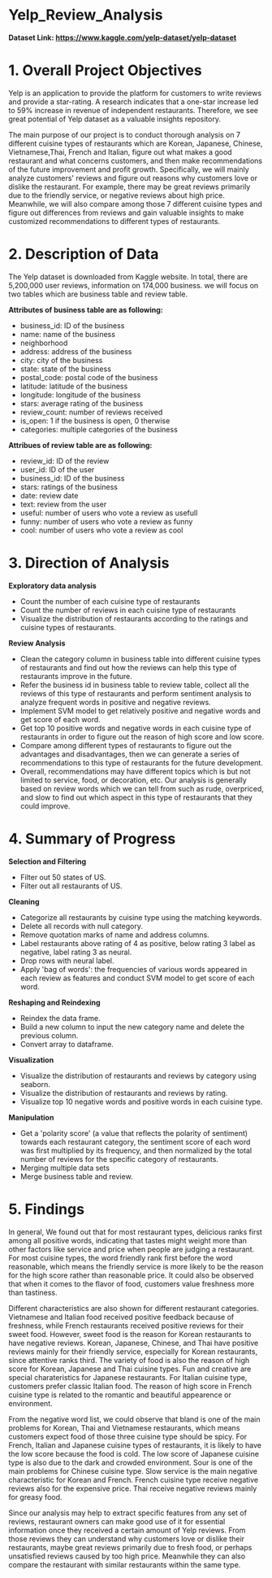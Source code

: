 # Yelp_Review_Analysis
**Dataset Link: https://www.kaggle.com/yelp-dataset/yelp-dataset**
# 1. Overall Project Objectives
Yelp is an application to provide the platform for customers to write reviews and provide a star-rating. A research indicates that a one-star increase led to 59% increase in revenue of independent restaurants. Therefore, we see great potential of Yelp dataset as a valuable insights repository.

The main purpose of our project is to conduct thorough analysis on 7 different cuisine types of restaurants which are Korean, Japanese, Chinese, Vietnamese,Thai, French and Italian, figure out what makes a good restaurant and what concerns customers, and then make recommendations of the future improvement and profit growth. Specifically, we will mainly analyze customers' reviews and figure out reasons why customers love or dislike the restaurant. For example, there may be great reviews primarily due to the friendly service, or negative reviews about high price. Meanwhile, we will also compare among those 7 different cuisine types and figure out differences from reviews and gain valuable insights to make customized recommendations to different types of restaurants.

# 2. Description of Data
The Yelp dataset is downloaded from Kaggle website. In total, there are 5,200,000 user reviews, information on 174,000 business. we will focus on two tables which are business table and review table. 

**Attributes of business table are as following:**
* business_id: ID of the business
* name: name of the business
* neighborhood
* address: address of the business
* city: city of the business
* state: state of the business
* postal_code: postal code of the business
* latitude: latitude of the business
* longitude: longitude of the business
* stars: average rating of the business
* review_count: number of reviews received
* is_open: 1 if the business is open, 0 therwise
* categories: multiple categories of the business

**Attribues of review table are as following:**
* review_id: ID of the review
* user_id: ID of the user
* business_id: ID of the business
* stars: ratings of the business
* date: review date
* text: review from the user
* useful: number of users who vote a review as usefull
* funny: number of users who vote a review as funny
* cool: number of users who vote a review as cool

# 3. Direction of Analysis
**Exploratory data analysis**

* Count the number of each cuisine type of restaurants
* Count the number of reviews in each cuisine type of restaurants
* Visualize the distribution of restaurants according to the ratings and cuisine types of restaurants.

**Review Analysis**
* Clean the category column in business table into different cuisine types of restaurants and find out how the reviews can help this type of restaurants improve in the future.
* Refer the business id in business table to review table, collect all the reviews of this type of restaurants and perform sentiment analysis to analyze frequent words in positive and negative reviews.
* Implement SVM model to get relatively positive and negative words and get score of each word.
* Get top 10 positive words and negative words in each cuisine type of restaurants in order to figure out the reason of high score and low score.
* Compare among different types of restaurants to figure out the advantages and disadvantages, then we can generate a series of recommendations to this type of restaurants for the future development.
* Overall, recommendations may have different topics which is but not limited to service, food, or decoration, etc. Our analysis is generally based on review words which we can tell from such as rude, overpriced, and slow to find out which aspect in this type of restaurants that they could improve.

# 4. Summary of Progress
**Selection and Filtering**
* Filter out 50 states of US.
* Filter out all restaurants of US.

**Cleaning**
* Categorize all restaurants by cuisine type using the matching keywords.
* Delete all records with null category.
* Remove quotation marks of name and address columns.
* Label restaurants above rating of 4 as positive, below rating 3 label as negative, label rating 3 as neural.
* Drop rows with neural label.
* Apply 'bag of words': the frequencies of various words appeared in each review as features and conduct SVM model to get score of each word.

**Reshaping and Reindexing**
* Reindex the data frame.
* Build a new column to input the new category name and delete the previous column.
* Convert array to dataframe.

**Visualization**
* Visualize the distribution of restaurants and reviews by category using seaborn.
* Visualize the distribution of restaurants and reviews by rating.
* Visualize top 10 negative words and positive words in each cuisine type.

**Manipulation**
* Get a 'polarity score' (a value that reflects the polarity of sentiment) towards each restaurant category, the sentiment score of each word was first multiplied by its frequency, and then normalized by the total number of reviews for the specific category of restaurants.
* Merging multiple data sets
* Merge business table and review.

# 5. Findings
In general, We found out that for most restaurant types, delicious ranks first among all positive words, indicating that tastes might weight more than other factors like service and price when people are judging a restaurant. For most cuisine types, the word friendly rank first before the word reasonable, which means the friendly service is more likely to be the reason for the high score rather than reasonable price. It could also be observed that when it comes to the flavor of food, customers value freshness more than tastiness.

Different characteristics are also shown for different restaurant categories. Vietnamese and Italian food received positive feedback because of freshness, while French restaurants received positive reviews for their sweet food. However, sweet food is the reason for Korean restaurants to have negative reviews. Korean, Japanese, Chinese, and Thai have positive reviews mainly for their friendly service, especially for Korean restaurants, since attentive ranks third. The variety of food is also the reason of high score for Korean, Japanese and Thai cuisine types. Fun and creative are special charateristics for Japanese restaurants. For Italian cuisine type, customers prefer classic Italian food. The reason of high score in French cuisine type is related to the romantic and beautiful appearence or environment.

From the negative word list, we could observe that bland is one of the main problems for Korean, Thai and Vietnamese restaurants, which means customers expect food of those three cuisine type should be spicy. For French, Italian and Japanese cuisine types of restaurants, it is likely to have the low score because the food is cold. The low score of Japanese cuisine type is also due to the dark and crowded environment. Sour is one of the main problems for Chinese cuisine type. Slow service is the main negative characteristic for Korean and French. French cuisine type receive negative reviews also for the expensive price. Thai receive negative reviews mainly for greasy food.

Since our analysis may help to extract specific features from any set of reviews, restaurant owners can make good use of it for essential information once they received a certain amount of Yelp reviews. From those reviews they can understand why customers love or dislike their restaurants, maybe great reviews primarily due to fresh food, or perhaps unsatisfied reviews caused by too high price. Meanwhile they can also compare the restaurant with similar restaurants within the same type.

